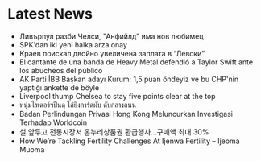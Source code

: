 # Latest News
-  Ливърпул разби Челси, "Анфийлд" има нов любимец
-  SPK'dan iki yeni halka arza onay
-  Краев поискал двойно увеличена заплата в “Левски”
-  El cantante de una banda de Heavy Metal defendió a Taylor Swift ante los abucheos del público
-  AK Parti İBB Başkan adayı Kurum: 1,5 puan öndeyiz ve bu CHP'nin yaptığı ankette de böyle
-  Liverpool thump Chelsea to stay five points clear at the top
-  หนุ่มไรเดอร์ฯปืนดุ ไล่ยิงการ์ดผับ ดับกลางถนน
-  Badan Perlindungan Privasi Hong Kong Meluncurkan Investigasi Terhadap Worldcoin
-  설 앞두고 전통시장서 온누리상품권 환급행사…구매액 최대 30%
-  How We’re Tackling Fertility Challenges At Ijenwa Fertility – Ijeoma Muoma
